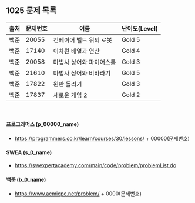 
## 1025 문제 목록


| 출처     | 문제번호  | 이름            | 난이도(Level) |
|--------|-------|---------------|------------|
| 백준  | 20055 | 컨베이어 벨트 위의 로봇 | Gold 5     |  
| 백준  | 17140 | 이차원 배열과 연산    | Gold 4     | 
| 백준  | 20058 | 마법사 상어와 파이어스톰 | Gold 3     |  
| 백준  | 21610 | 마법사 상어와 비바라기  | Gold 5     |  
| 백준  | 17822 | 원판 돌리기        | Gold 3     |   
| 백준  | 17837 | 새로운 게임 2      | Gold 2     |    

<br>

#### 프로그래머스 (p_00000_name)

- https://programmers.co.kr/learn/courses/30/lessons/ + 00000(문제번호)

#### SWEA (s_0_name)

- https://swexpertacademy.com/main/code/problem/problemList.do

#### 백준 (b_0_name)

- https://www.acmicpc.net/problem/ + 0000(문제번호)

